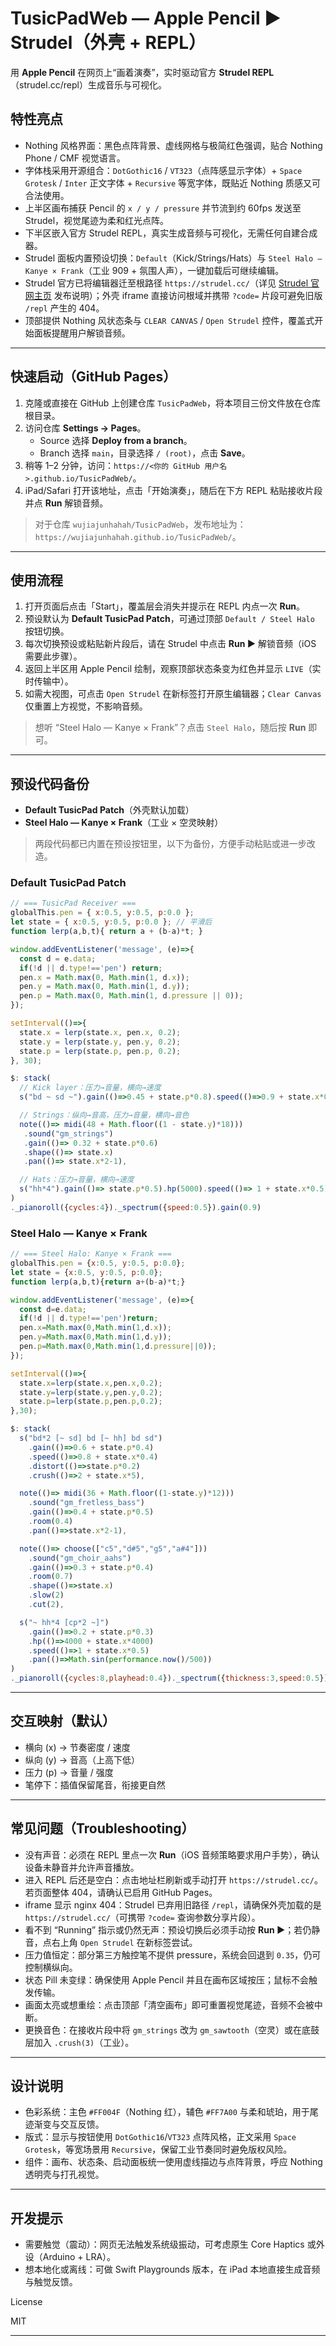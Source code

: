 # TusicPadWeb — Apple Pencil ▶︎ Strudel（外壳 + REPL）

用 **Apple Pencil** 在网页上“画着演奏”，实时驱动官方 **Strudel REPL**（strudel.cc/repl）生成音乐与可视化。

## 特性亮点
- Nothing 风格界面：黑色点阵背景、虚线网格与极简红色强调，贴合 Nothing Phone / CMF 视觉语言。
- 字体栈采用开源组合：`DotGothic16` / `VT323`（点阵感显示字体）+ `Space Grotesk` / `Inter` 正文字体 + `Recursive` 等宽字体，既贴近 Nothing 质感又可合法使用。
- 上半区画布捕获 Pencil 的 `x / y / pressure` 并节流到约 60fps 发送至 Strudel，视觉尾迹为柔和红光点阵。
- 下半区嵌入官方 Strudel REPL，真实生成音频与可视化，无需任何自建合成器。
- Strudel 面板内置预设切换：`Default`（Kick/Strings/Hats）与 `Steel Halo — Kanye × Frank`（工业 909 + 氛围人声），一键加载后可继续编辑。
- Strudel 官方已将编辑器迁至根路径 `https://strudel.cc/`（详见 [Strudel 官网主页](https://strudel.cc/) 发布说明）；外壳 iframe 直接访问根域并携带 `?code=` 片段可避免旧版 `/repl` 产生的 404。
- 顶部提供 Nothing 风状态条与 `CLEAR CANVAS` / `Open Strudel` 控件，覆盖式开始面板提醒用户解锁音频。

---

## 快速启动（GitHub Pages）
1. 克隆或直接在 GitHub 上创建仓库 `TusicPadWeb`，将本项目三份文件放在仓库根目录。
2. 访问仓库 **Settings → Pages**。
   - Source 选择 **Deploy from a branch**。
   - Branch 选择 `main`，目录选择 `/ (root)`，点击 **Save**。
3. 稍等 1–2 分钟，访问：`https://<你的 GitHub 用户名>.github.io/TusicPadWeb/`。
4. iPad/Safari 打开该地址，点击「开始演奏」，随后在下方 REPL 粘贴接收片段并点 **Run** 解锁音频。

> 对于仓库 `wujiajunhahah/TusicPadWeb`，发布地址为：`https://wujiajunhahah.github.io/TusicPadWeb/`。

---

## 使用流程
1. 打开页面后点击「Start」，覆盖层会消失并提示在 REPL 内点一次 **Run**。
2. 预设默认为 **Default TusicPad Patch**，可通过顶部 `Default / Steel Halo` 按钮切换。
3. 每次切换预设或粘贴新片段后，请在 Strudel 中点击 **Run ▶︎** 解锁音频（iOS 需要此步骤）。
4. 返回上半区用 Apple Pencil 绘制，观察顶部状态条变为红色并显示 `LIVE`（实时传输中）。
5. 如需大视图，可点击 `Open Strudel` 在新标签打开原生编辑器；`Clear Canvas` 仅重置上方视觉，不影响音频。

> 想听 “Steel Halo — Kanye × Frank”？点击 `Steel Halo`，随后按 **Run** 即可。

---

## 预设代码备份
- **Default TusicPad Patch**（外壳默认加载）
- **Steel Halo — Kanye × Frank**（工业 × 空灵映射）

> 两段代码都已内置在预设按钮里，以下为备份，方便手动粘贴或进一步改造。

### Default TusicPad Patch

```js
// === TusicPad Receiver ===
globalThis.pen = { x:0.5, y:0.5, p:0.0 };
let state = { x:0.5, y:0.5, p:0.0 }; // 平滑后
function lerp(a,b,t){ return a + (b-a)*t; }

window.addEventListener('message', (e)=>{
  const d = e.data;
  if(!d || d.type!=='pen') return;
  pen.x = Math.max(0, Math.min(1, d.x));
  pen.y = Math.max(0, Math.min(1, d.y));
  pen.p = Math.max(0, Math.min(1, d.pressure || 0));
});

setInterval(()=>{
  state.x = lerp(state.x, pen.x, 0.2);
  state.y = lerp(state.y, pen.y, 0.2);
  state.p = lerp(state.p, pen.p, 0.2);
}, 30);

$: stack(
  // Kick layer：压力→音量，横向→速度
  s("bd ~ sd ~").gain(()=>0.45 + state.p*0.8).speed(()=>0.9 + state.x*0.4),

  // Strings：纵向→音高，压力→音量，横向→音色
  note(()=> midi(48 + Math.floor((1 - state.y)*18)))
   .sound("gm_strings")
   .gain(()=> 0.32 + state.p*0.6)
   .shape(()=> state.x)
   .pan(()=> state.x*2-1),

  // Hats：压力→音量，横向→速度
  s("hh*4").gain(()=> state.p*0.5).hp(5000).speed(()=> 1 + state.x*0.5)
)
._pianoroll({cycles:4})._spectrum({speed:0.5}).gain(0.9)
```

### Steel Halo — Kanye × Frank

```js
// === Steel Halo: Kanye × Frank ===
globalThis.pen = {x:0.5, y:0.5, p:0.0};
let state = {x:0.5, y:0.5, p:0.0};
function lerp(a,b,t){return a+(b-a)*t;}

window.addEventListener('message', (e)=>{
  const d=e.data;
  if(!d || d.type!=='pen')return;
  pen.x=Math.max(0,Math.min(1,d.x));
  pen.y=Math.max(0,Math.min(1,d.y));
  pen.p=Math.max(0,Math.min(1,d.pressure||0));
});

setInterval(()=>{
  state.x=lerp(state.x,pen.x,0.2);
  state.y=lerp(state.y,pen.y,0.2);
  state.p=lerp(state.p,pen.p,0.2);
},30);

$: stack(
  s("bd*2 [~ sd] bd [~ hh] bd sd")
    .gain(()=>0.6 + state.p*0.4)
    .speed(()=>0.8 + state.x*0.4)
    .distort(()=>state.p*0.2)
    .crush(()=>2 + state.x*5),

  note(()=> midi(36 + Math.floor((1-state.y)*12)))
    .sound("gm_fretless_bass")
    .gain(()=>0.4 + state.p*0.5)
    .room(0.4)
    .pan(()=>state.x*2-1),

  note(()=> choose(["c5","d#5","g5","a#4"]))
    .sound("gm_choir_aahs")
    .gain(()=>0.3 + state.p*0.4)
    .room(0.7)
    .shape(()=>state.x)
    .slow(2)
    .cut(2),

  s("~ hh*4 [cp*2 ~]")
    .gain(()=>0.2 + state.p*0.3)
    .hp(()=>4000 + state.x*4000)
    .speed(()=>1 + state.x*0.5)
    .pan(()=>Math.sin(performance.now()/500))
)
._pianoroll({cycles:8,playhead:0.4})._spectrum({thickness:3,speed:0.5}).gain(0.9)
```

---

## 交互映射（默认）
- 横向 (x) → 节奏密度 / 速度
- 纵向 (y) → 音高（上高下低）
- 压力 (p) → 音量 / 强度
- 笔停下：插值保留尾音，衔接更自然

---

## 常见问题（Troubleshooting）
- 没有声音：必须在 REPL 里点一次 **Run**（iOS 音频策略要求用户手势），确认设备未静音并允许声音播放。
- 进入 REPL 后还是空白：点击地址栏刷新或手动打开 `https://strudel.cc/`。若页面整体 404，请确认已启用 GitHub Pages。
- iframe 显示 nginx 404：Strudel 已弃用旧路径 `/repl`，请确保外壳加载的是 `https://strudel.cc/`（可携带 `?code=` 查询参数分享片段）。
- 看不到 “Running” 指示或仍然无声：预设切换后必须手动按 **Run ▶︎**；若仍静音，点右上角 `Open Strudel` 在新标签尝试。
- 压力值恒定：部分第三方触控笔不提供 pressure，系统会回退到 `0.35`，仍可控制横纵向。
- 状态 Pill 未变绿：确保使用 Apple Pencil 并且在画布区域按压；鼠标不会触发传输。
- 画面太亮或想重绘：点击顶部「清空画布」即可重置视觉尾迹，音频不会被中断。
- 更换音色：在接收片段中将 `gm_strings` 改为 `gm_sawtooth`（空灵）或在底鼓层加入 `.crush(3)`（工业）。

---

## 设计说明
- 色彩系统：主色 `#FF004F`（Nothing 红），辅色 `#FF7A00` 与柔和琥珀，用于尾迹渐变与交互反馈。
- 版式：显示与按钮使用 `DotGothic16`/`VT323` 点阵风格，正文采用 `Space Grotesk`，等宽场景用 `Recursive`，保留工业节奏同时避免版权风险。
- 组件：画布、状态条、启动面板统一使用虚线描边与点阵背景，呼应 Nothing 透明壳与打孔视觉。

---

## 开发提示
- 需要触觉（震动）：网页无法触发系统级振动，可考虑原生 Core Haptics 或外设（Arduino + LRA）。
- 想本地化或离线：可做 Swift Playgrounds 版本，在 iPad 本地直接生成音频与触觉反馈。

License

MIT

---
